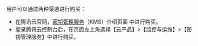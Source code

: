 用户可以通过两种渠道进行购买：
- 在腾讯云官网，[密钥管理服务](https://cloud.tencent.com/product/kms)（KMS）介绍页面 中进行购买。
- 登录腾讯云控制台后，在页面左上角选择【云产品】>【监控与运维】>【密钥管理服务】中进行购买。
